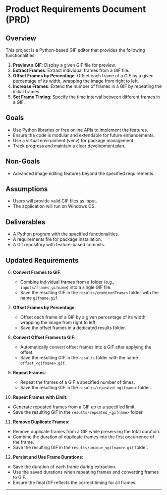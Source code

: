 # Product Requirements Document (PRD)

## Overview
This project is a Python-based GIF editor that provides the following functionalities:

1. **Preview a GIF**: Display a given GIF file for preview.
2. **Extract Frames**: Extract individual frames from a GIF file.
3. **Offset Frames by Percentage**: Offset each frame of a GIF by a given percentage of its width, wrapping the image from right to left.
4. **Increase Frames**: Extend the number of frames in a GIF by repeating the initial frames.
5. **Set Frame Timing**: Specify the time interval between different frames in a GIF.

## Goals
- Use Python libraries or free online APIs to implement the features.
- Ensure the code is modular and extendable for future enhancements.
- Use a virtual environment (venv) for package management.
- Track progress and maintain a clear development plan.

## Non-Goals
- Advanced image editing features beyond the specified requirements.

## Assumptions
- Users will provide valid GIF files as input.
- The application will run on Windows OS.

## Deliverables
- A Python program with the specified functionalities.
- A requirements file for package installation.
- A Git repository with feature-based commits.

## Updated Requirements

6. **Convert Frames to GIF**:
   - Combine individual frames from a folder (e.g., `inputs/frames_gifname`) into a single GIF file.
   - Save the resulting GIF in the `results/combinedFrames` folder with the name `gifname.gif`.

7. **Offset Frames by Percentage**:
   - Offset each frame of a GIF by a given percentage of its width, wrapping the image from right to left.
   - Save the offset frames in a dedicated results folder.

8. **Convert Offset Frames to GIF**:
   - Automatically convert offset frames into a GIF after applying the offset.
   - Save the resulting GIF in the `results` folder with the name `offset_<gifname>.gif`.

9. **Repeat Frames**:
   - Repeat the frames of a GIF a specified number of times.
   - Save the resulting GIF in the `results/repeated_<gifname>` folder.

10. **Repeat Frames with Limit**:
   - Generate repeated frames from a GIF up to a specified limit.
   - Save the resulting GIF in the `results/repeated_<gifname>` folder.

11. **Remove Duplicate Frames**:
   - Remove duplicate frames from a GIF while preserving the total duration.
   - Combine the duration of duplicate frames into the first occurrence of the frame.
   - Save the resulting GIF in the `results/unique_<gifname>.gif` folder.

12. **Persist and Use Frame Durations**:
   - Save the duration of each frame during extraction.
   - Use the saved durations when repeating frames and converting frames to GIF.
   - Ensure the final GIF reflects the correct timing for all frames.

---